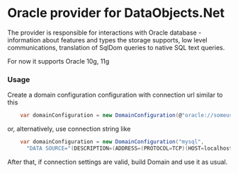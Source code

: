 # Oracle provider for DataObjects.Net

The provider is responsible for interactions with Oracle database - information about features and types the storage supports, low level communications, translation of SqlDom queries to native SQL text queries.

For now it supports Oracle 10g, 11g

### Usage

Create a domain configuration configuration with connection url similar to this

```csharp
    var domainConfiguration = new DomainConfiguration(@"oracle://someuser:somepassword@localhost:1521/xe");
```

or, alternatively, use connection string like

```csharp
    var domainConfiguration = new DomainConfiguration("mysql",
	  "DATA SOURCE="(DESCRIPTION=(ADDRESS=(PROTOCOL=TCP)(HOST=localhost)(PORT=1521))(CONNECT_DATA=(SERVICE_NAME=xe)))";USER ID=someuser;PASSWORD=somepassword");
```

After that, if connection settings are valid, build Domain and use it as usual.